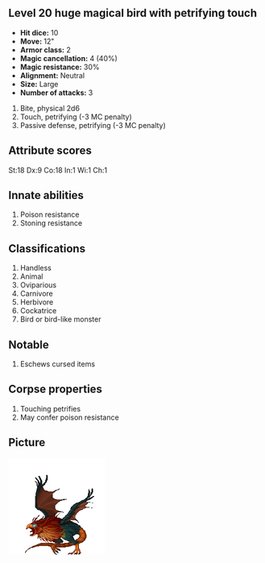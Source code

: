 ## Level 20 huge magical bird with petrifying touch

- **Hit dice:** 10
- **Move:** 12"
- **Armor class:** 2
- **Magic cancellation:** 4 (40%)
- **Magic resistance:** 30%
- **Alignment:** Neutral
- **Size:** Large
- **Number of attacks:** 3
1. Bite, physical 2d6
2. Touch, petrifying (-3 MC penalty)
3. Passive defense, petrifying (-3 MC penalty)

## Attribute scores

St:18 Dx:9 Co:18 In:1 Wi:1 Ch:1

## Innate abilities

1. Poison resistance
2. Stoning resistance

## Classifications

1. Handless
2. Animal
3. Oviparious
4. Carnivore
5. Herbivore
6. Cockatrice
7. Bird or bird-like monster

## Notable

1. Eschews cursed items

## Corpse properties

1. Touching petrifies
2. May confer poison resistance

## Picture

![Giant cockatrice](https://github.com/hyvanmielenpelit/GnollHackTileSet/blob/main/Monsters/giant_cockatrice/giant_cockatrice.png)

